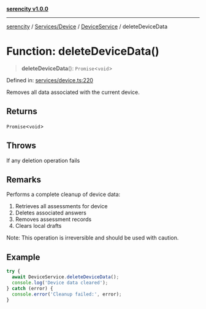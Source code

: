 [**serencity v1.0.0**](../../../../../README.md)

***

[serencity](../../../../../modules.md) / [Services/Device](../../../README.md) / [DeviceService](../README.md) / deleteDeviceData

# Function: deleteDeviceData()

> **deleteDeviceData**(): `Promise`\<`void`\>

Defined in: [services/device.ts:220](https://github.com/lbatschelet/SerenCity/blob/4245c36d3a680a78ab22610b245af81b1a0977ec/src/services/device.ts#L220)

Removes all data associated with the current device.

## Returns

`Promise`\<`void`\>

## Throws

If any deletion operation fails

## Remarks

Performs a complete cleanup of device data:
1. Retrieves all assessments for device
2. Deletes associated answers
3. Removes assessment records
4. Clears local drafts

Note: This operation is irreversible and should be used with caution.

## Example

```typescript
try {
  await DeviceService.deleteDeviceData();
  console.log('Device data cleared');
} catch (error) {
  console.error('Cleanup failed:', error);
}
```
